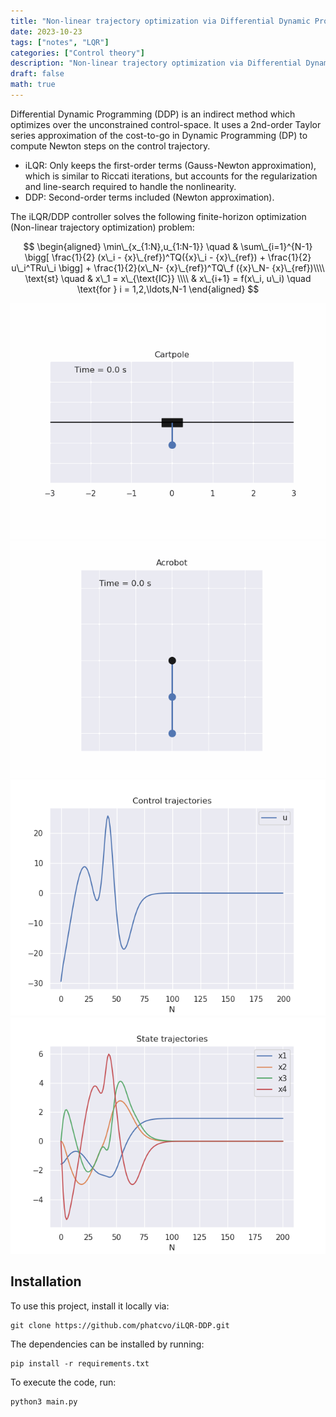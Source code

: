 ```yaml
---
title: "Non-linear trajectory optimization via Differential Dynamic Programming with the iLQR/DDP algorithm"
date: 2023-10-23
tags: ["notes", "LQR"]
categories: ["Control theory"]
description: "Non-linear trajectory optimization via Differential Dynamic Programming with the iLQR/DDP algorithm."
draft: false
math: true
---
```


Differential Dynamic Programming (DDP) is an indirect method which optimizes over the unconstrained control-space. It uses a 2nd-order Taylor series approximation of the cost-to-go in Dynamic Programming (DP) to compute Newton steps on the control trajectory.

* iLQR:  Only keeps the first-order terms (Gauss-Newton approximation), which is similar to Riccati iterations, but accounts for the regularization and line-search required to handle the nonlinearity.
* DDP: Second-order terms included (Newton approximation).

The iLQR/DDP controller solves the following finite-horizon optimization (Non-linear trajectory optimization) problem:

$$
\begin{aligned} 
\min\_{x_{1:N},u_{1:N-1}} \quad & \sum\_{i=1}^{N-1} \bigg[ \frac{1}{2} (x\_i - {x}\_{ref})^TQ({x}\_i - {x}\_{ref}) + \frac{1}{2} u\_i^TRu\_i \bigg] + \frac{1}{2}(x\_N- {x}\_{ref})^TQ\_f
({x}\_N- {x}\_{ref})\\\\
\text{st} \quad 
& x\_1 = x\_{\text{IC}} \\\\
& x\_{i+1} = f(x\_i, u\_i)  \quad \text{for } i = 1,2,\ldots,N-1  
\end{aligned}
$$

![Cartpole](https://raw.githubusercontent.com/phatcvo/iLQR-DDP/main/images/cartpole_animation.gif)
![Acrobot](https://raw.githubusercontent.com/phatcvo/iLQR-DDP/main/images/acrobot_animation.gif)
![Control](https://raw.githubusercontent.com/phatcvo/iLQR-DDP/main/images/control_trajectories.png)
![State](https://raw.githubusercontent.com/phatcvo/iLQR-DDP/main/images/state_trajectories.png)



Installation
------------

To use this project, install it locally via:
```
git clone https://github.com/phatcvo/iLQR-DDP.git
```

The dependencies can be installed by running:
```
pip install -r requirements.txt
```

To execute the code, run:
```
python3 main.py
```


